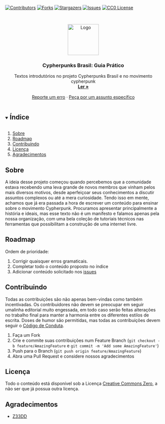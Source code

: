<!--
*** Thanks for checking out the Best-README-Template. If you have a suggestion
*** that would make this better, please fork the repo and create a pull request
*** or simply open an issue with the tag "enhancement".
*** Thanks again! Now go create something AMAZING! :D
***
***
***
*** To avoid retyping too much info. Do a search and replace for the following:
*** github_username, repo_name, twitter_handle, email, project_title, project_description
-->


<!-- PROJECT SHIELDS -->
<!--
*** I'm using markdown "reference style" links for readability.
*** Reference links are enclosed in brackets [ ] instead of parentheses ( ).
*** See the bottom of this document for the declaration of the reference variables
*** for contributors-url, forks-url, etc. This is an optional, concise syntax you may use.
*** https://www.markdownguide.org/basic-syntax/#reference-style-links
-->
[![Contributors][contributors-shield]][contributors-url]
[![Forks][forks-shield]][forks-url]
[![Stargazers][stars-shield]][stars-url]
[![Issues][issues-shield]][issues-url]
[![CC0 License][license-shield]][license-url]


<!-- PROJECT LOGO -->
<br />
<p align="center">
  <a href="https://github.com/cypherpunksbr/guia-pratico">
    <img src="img/logo.png" alt="Logo" width="100">
  </a>

  <h3 align="center">Cypherpunks Brasil: Guia Prático</h3>

  <p align="center">
    Textos introdutórios no projeto Cypherpunks Brasil e no movimento cypherpunk
    <br />
    <a href="https://github.com/cypherpunksbr/guia-pratico/blob/main/cypherpunks-brasil-guia-pratico.md"><strong>Ler »</strong></a>
    <br />
    <br />
    <a href="https://github.com/cypherpunksbr/guia-pratico/issues">Reporte um erro</a>
    ·
    <a href="https://github.com/cypherpunksbr/guia-pratico/issues">Peça por um assunto específico</a>
  </p>
</p>



<!-- TABLE OF CONTENTS -->
<details open="open">
  <summary><h2 style="display: inline-block">Índice</h2></summary>
  <ol>
    <li><a href="#sobre">Sobre</a></li>
    <li><a href="#roadmap">Roadmap</a></li>
    <li><a href="#contribuindo">Contribuindo</a></li>
    <li><a href="#licença">Licença</a></li>
    <li><a href="#agradecimentos">Agradecimentos</a></li>
  </ol>
</details>



<!-- ABOUT THE PROJECT -->
## Sobre

A ideia desse projeto começou quando percebemos que a comunidade estava recebendo uma leva grande de novos membros que vinham pelos mais diversos motivos, desde aperfeiçoar seus conhecimentos a discutir assuntos complexos ou até a mera curiosidade. Tendo isso em mente, achamos que já era passada a hora de escrever um conteúdo para ensinar sobre o movimento Cypherpunk. Procuramos apresentar principalmente a história e ideais, mas esse texto não é um manifesto e falamos apenas pela nossa organização, com uma bela coleção de tutoriais técnicos nas ferramentas que possibilitam a construção de uma internet livre.


<!-- ROADMAP -->
## Roadmap

Ordem de prioridade:
  1. Corrigir quaisquer erros gramaticais.
  2. Completar todo o conteúdo proposto no índice
  3. Adicionar conteúdo solicitado nos [issues](https://github.com/cypherpunksbr/guia-pratico/issues)



<!-- CONTRIBUTING -->
## Contribuindo

Todas as contribuições são não apenas bem-vindas como também incentivadas. Os contribuidores não devem se preocupar em seguir umalinha editorial muito engessada, em todo caso serão feitas alterações no trabalho final para manter a harmonia entre os diferentes estilos de escrita. Doses de humor são permitidas, mas todas as contribuições devem seguir o [Código de Conduta](https://github.com/cypherpunksbr/comunidade/blob/main/CODE_OF_CONDUCT.md).

1. Faça um Fork
2. Crie e commite suas contribuições num Feature Branch (`git checkout -b feature/AmazingFeature` e `git commit -m 'Add some AmazingFeature'`)
3. Push para o Branch (`git push origin feature/AmazingFeature`)
4. Abra uma Pull Request e considere nossos agradecimentos



<!-- LICENSE -->
## Licença

Todo o conteúdo está disponível sob a Licença [Creative Commons Zero](https://github.com/cypherpunksbr/guia-pratico/blob/main/LICENSE), a não ser que já possua outra licença.



<!-- ACKNOWLEDGEMENTS -->
## Agradecimentos

* [Z33DD](https://keybase.io/z33dd)




<!-- MARKDOWN LINKS & IMAGES -->
<!-- https://www.markdownguide.org/basic-syntax/#reference-style-links -->
[contributors-shield]: https://img.shields.io/github/contributors/cypherpunksbr/guia-pratico.svg?style=for-the-badge
[contributors-url]: https://github.com/cypherpunksbr/guia-pratico/graphs/contributors
[forks-shield]: https://img.shields.io/github/forks/cypherpunksbr/guia-pratico.svg?style=for-the-badge
[forks-url]: https://github.com/cypherpunksbr/guia-pratico/network/members
[stars-shield]: https://img.shields.io/github/stars/cypherpunksbr/guia-pratico.svg?style=for-the-badge
[stars-url]: https://github.com/cypherpunksbr/guia-pratico/stargazers
[issues-shield]: https://img.shields.io/github/issues/cypherpunksbr/guia-pratico.svg?style=for-the-badge
[issues-url]: https://github.com/cypherpunksbr/guia-pratico/issues
[license-shield]: https://img.shields.io/github/license/cypherpunksbr/guia-pratico.svg?style=for-the-badge
[license-url]: https://github.com/cypherpunksbr/guia-pratico/blob/master/LICENSE

[product-screenshot]: https://de.bitcoinwiki.org/upload/de/images/thumb/1/12/Cypherpunk.jpeg/500px-Cypherpunk.jpeg
